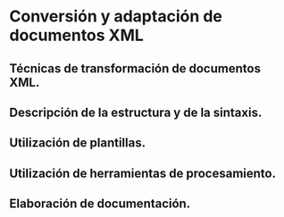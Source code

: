 # Conversión  y  adaptación  de  documentos XML

## Técnicas de transformación de documentos XML.

## Descripción de la estructura y de la sintaxis.

## Utilización de plantillas.

## Utilización de herramientas de procesamiento.

## Elaboración de documentación.
